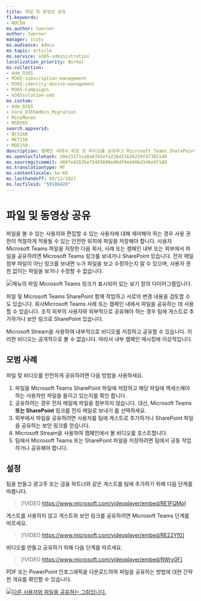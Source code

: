 ```yaml
---
title: 파일 및 동영상 공유
f1.keywords:
- NOCSH
ms.author: twerner
author: twerner
manager: scotv
ms.audience: Admin
ms.topic: article
ms.service: o365-administration
localization_priority: Normal
ms.collection:
- Adm_O365
- M365-subscription-management
- M365-identity-device-management
- M365-Campaigns
- m365solution-smb
ms.custom:
- Adm_O365
- Core_O365Admin_Migration
- MiniMaven
- MSB365
search.appverid:
- BCS160
- MET150
- MOE150
description: 캠페인 내에서 파일 및 비디오를 공유하고 Microsoft Teams SharePoint.
ms.openlocfilehash: 20e232f1ca8a8392efa236d21b26259f47382148
ms.sourcegitcommit: d08fe0282be75483608e96df4e6986d346e97180
ms.translationtype: MT
ms.contentlocale: ko-KR
ms.lasthandoff: 09/12/2021
ms.locfileid: "59186428"
---
```

# <a name="share-files-and-videos"></a>파일 및 동영상 공유

파일을 볼 수 있는 사용자와 편집할 수 있는 사용자에 대해 제어해야 하는 경우 사용 권한이 적절하게 적용될 수 있는 안전한 위치에 파일을 저장해야 합니다. 사용자 Microsoft Teams 파일을 저장한 다음 회사, 사례 또는 캠페인 내부 또는 외부에서 파일을 공유하려면 Microsoft Teams 링크를 보내거나 SharePoint 있습니다. 전자 메일 첨부 파일이 아닌 링크를 보내면 누가 파일을 보고 수정하는지 알 수 있으며, 사용자 권한 없이는 파일을 보거나 수정할 수 없습니다.

![메뉴의 파일 Microsoft Teams 링크가 표시되어 있는 보기 창의 다이어그램입니다.](../media/m365-democracy-teams-sharefiles.png)

파일 및 Microsoft Teams SharePoint 함께 작업하고 서로의 변경 내용을 검토할 수도 있습니다. 회사Microsoft Teams 사례 또는 캠페인 내에서 파일을 공유하는 데 사용할 수 있습니다. 조직 외부의 사용자와 외부적으로 공유해야 하는 경우 팀에 게스트로 추가하거나 보안 링크로 SharePoint 있습니다.

Microsoft Stream을 사용하여 내부적으로 비디오를 저장하고 공유할 수 있습니다. 이러한 비디오는 공개적으로 볼 수 없습니다. 따라서 내부 캠페인 메시징에 이상적입니다.

## <a name="best-practices"></a>모범 사례

파일 및 비디오를 안전하게 공유하려면 다음 방법을 사용하세요.

1. 파일을 Microsoft Teams SharePoint 파일에 저장하고 해당 파일에 액세스해야 하는 사용자만 파일을 들이고 있는지를 확인 합니다.
2. 공유하려는 경우 전자 메일에 파일을 첨부하지 않습니다. 대신, Microsoft Teams **또는 SharePoint** 링크를 전자 메일로 보내기 를 선택하세요.
3. 외부에서 파일을 공유하려면 사용자를 팀에 게스트로 추가하거나 SharePoint 파일을 공유하는 보안 링크를 얻습니다.
4. Microsoft Stream을 사용하여 캠페인에서 볼 비디오를 호스트합니다.
5. 팀에서 Microsoft Teams 또는 SharePoint 파일을 저장하려면 팀에서 공동 작업하거나 공유해야 합니다.

## <a name="set-up"></a>설정

팀을 만들고 광고주 또는 금융 파트너와 같은 게스트를 팀에 추가하기 위해 다음 단계를 따릅니다.

> [!VIDEO https://www.microsoft.com/videoplayer/embed/RE1FQMp]

게스트를 사용하지 않고 게스트와 보안 링크를 공유하려면 Microsoft Teams 단계를 따르세요.

> [!VIDEO https://www.microsoft.com/videoplayer/embed/RE22Yf0]

비디오를 만들고 공유하기 위해 다음 단계를 따르세요.

> [!VIDEO https://www.microsoft.com/videoplayer/embed/RWrv0F]

PDF 또는 PowerPoint [](https://go.microsoft.com/fwlink/?linkid=2079435) 인포그래픽을 다운로드하여 파일을 공유하는 방법에 대한 간략한 개요를 확인할 수 있습니다. [](https://go.microsoft.com/fwlink/?linkid=2079438)

[![다른 사용자와 파일을 공유하는 그림입니다.](../media/ShareYourfiles-thumb-358x201.png)](https://go.microsoft.com/fwlink/?linkid=2079435)
